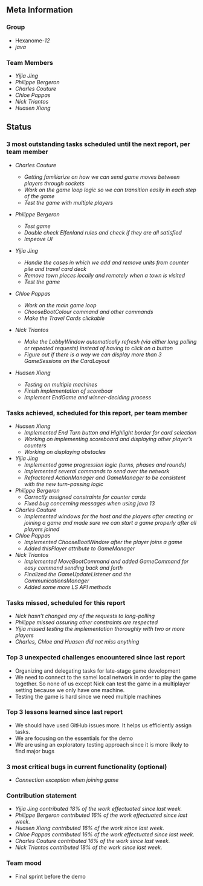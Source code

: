 ## Meta Information

### Group

 * Hexanome-*12*
 * *java*

### Team Members

 * *Yijia Jing*
 * *Philippe Bergeron*
 * *Charles Couture*
 * *Chloe Pappas*
 * *Nick Triantos*
 * *Huasen Xiong*

## Status

### 3 most outstanding tasks scheduled until the next report, per team member

 * *Charles Couture*
   * *Getting familiarize on how we can send game moves between players through sockets*
   * *Work on the game loop logic so we can transition easily in each step of the game*
   * *Test the game with multiple players*

 * *Philippe Bergeron*
   * *Test game*
   * *Double check Elfenland rules and check if they are all satisfied*
   * *Impeove UI*
   
 * *Yijia Jing*
   * *Handle the cases in which we add and remove units from counter pile and travel card deck*
   * *Remove town pieces locally and remotely when a town is visited*
   * *Test the game*
   
 * *Chloe Pappas*
   * *Work on the main game loop*
   * *ChooseBootColour command and other commands*
   * *Make the Travel Cards clickable*

 * *Nick Triantos*
   * *Make the LobbyWindow automatically refresh (via either long polling or repeated requests) instead of having to click on a button*
   * *Figure out if there is a way we can display more than 3 GameSessions on the CardLayout*

 * *Huasen Xiong*
   * *Testing on multiple machines*
   * *Finish implementation of scoreboar*
   * *Implement EndGame and winner-deciding process*
   


### Tasks achieved, scheduled for this report, per team member

 * *Huasen Xiong*
   * *Implemented End Turn button and Highlight border for card selection*
   * *Working on implementing scoreboard and displaying other player’s counters*
   * *Working on displaying obstacles*
 * *Yijia Jing*
   * *Implemented game progression logic (turns, phases and rounds)*
   * *Implemented several commands to send over the network*
   * *Refractored ActionManager and GameManager to be consistent with the new turn-passing logic*
 * *Philippe Bergeron*
   * *Correctly assigned constraints for counter cards*
   * *Fixed bug concerning messages when using java 13*
*  *Charles Couture*
   * *Implemented windows for the host and the players after creating or joining a game and made sure we can start a game properly after all players joined*
*  *Chloe Pappas*
   * *Implemented ChooseBootWindow after the player joins a game*
   * *Added thisPlayer attribute to GameManager* 
*  *Nick Triantos*
   * *Implemented MoveBootCommand and added GameCommand for easy command sending back and forth*
   * *Finalized the GameUpdateListener and the CommunicationsManager*
   * *Added some more LS API methods*


### Tasks missed, scheduled for this report
 * *Nick hasn’t changed any of the requests to long-polling*
 * *Philippe missed assuring other constraints are respected*
 * *Yijia missed testing the implementation thoroughly with two or more players*
 * *Charles, Chloe and Huasen did not miss anything*
 


### Top 3 unexpected challenges encountered since last report

 * Organizing and delegating tasks for late-stage game development
 * We need to connect to the samel local network in order to play the game together. So none of us except Nick can test the game in a multiplayer setting because we only have one machine.
 * Testing the game is hard since we need multiple machines


### Top 3 lessons learned since last report

 * We should have used GitHub issues more. It helps us efficiently assign tasks.
 * We are focusing on the essentials for the demo
 * We are using an exploratory testing approach since it is more likely to find major bugs


### 3 most critical bugs in current functionality (optional)
* *Connection exception when joining game*

### Contribution statement

 * *Yijia Jing contributed 18% of the work effectuated since last week.*
 * *Philippe Bergeron contributed 16% of the work effectuated since last week.*
 * *Huasen Xiong contributed 16% of the work since last week.*  
 * *Chloe Pappas contributed 16% of the work effectuated since last week.*
 * *Charles Couture contributed 16% of the work since last week.*
 * *Nick Triantos contributed 18% of the work since last week.*

### Team mood

 * Final sprint before the demo

